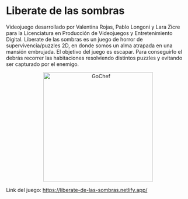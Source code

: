 # Liberate de las sombras

Videojuego desarrollado por Valentina Rojas, Pablo Longoni y Lara Zicre para la Licenciatura en Producción de Videojuegos y Entretenimiento Digital.
Liberate de las sombras es un juego de horror de supervivencia/puzzles 2D, en donde somos un alma atrapada en una
mansión embrujada. 
El objetivo del juego es escapar. 
Para conseguirlo el debrás recorrer las habitaciones resolviendo distintos puzzles y evitando ser capturado por el enemigo.

<p align="center">
  <img src="https://raw.githubusercontent.com/valentina-rojas/liberate-de-las-sombras/main/public/assets/escenas/Logo.png" alt="GoChef" width="300">
</p>

Link del juego: https://liberate-de-las-sombras.netlify.app/
